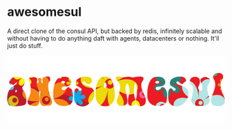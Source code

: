 awesomesul
==

A direct clone of the consul API, but backed by redis, infinitely scalable and without having to do anything daft with agents, datacenters or nothing. It'll just do stuff.

![awesomesul-logo](img/awesomesul.png)
